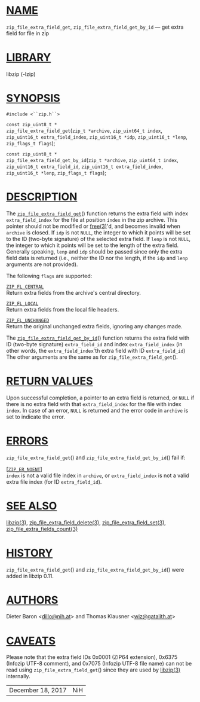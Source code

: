 # [NAME](#NAME)

`zip_file_extra_field_get`, `zip_file_extra_field_get_by_id` — get extra
field for file in zip

# [LIBRARY](#LIBRARY)

libzip (-lzip)

# [SYNOPSIS](#SYNOPSIS)

`#include <``zip.h``>`

`const zip_uint8_t *`  
`zip_file_extra_field_get`(`zip_t *archive`, `zip_uint64_t index`,
`zip_uint16_t extra_field_index`, `zip_uint16_t *idp`,
`zip_uint16_t *lenp`, `zip_flags_t flags`);

`const zip_uint8_t *`  
`zip_file_extra_field_get_by_id`(`zip_t *archive`, `zip_uint64_t index`,
`zip_uint16_t extra_field_id`, `zip_uint16_t extra_field_index`,
`zip_uint16_t *lenp`, `zip_flags_t flags`);

# [DESCRIPTION](#DESCRIPTION)

The [`zip_file_extra_field_get`](#zip_file_extra_field_get)() function
returns the extra field with index `extra_field_index` for the file at
position `index` in the zip archive. This pointer should not be modified
or
[free(3)](http://pubs.opengroup.org/onlinepubs/9699919799/functions/free.md)'d,
and becomes invalid when `archive` is closed. If `idp` is not `NULL`,
the integer to which it points will be set to the ID (two-byte
signature) of the selected extra field. If `lenp` is not `NULL`, the
integer to which it points will be set to the length of the extra field.
Generally speaking, `lenp` and `idp` should be passed since only the
extra field data is returned (i.e., neither the ID nor the length, if
the `idp` and `lenp` arguments are not provided).

The following `flags` are supported:

[`ZIP_FL_CENTRAL`](#ZIP_FL_CENTRAL)  
Return extra fields from the archive's central directory.

[`ZIP_FL_LOCAL`](#ZIP_FL_LOCAL)  
Return extra fields from the local file headers.

[`ZIP_FL_UNCHANGED`](#ZIP_FL_UNCHANGED)  
Return the original unchanged extra fields, ignoring any changes made.

The
[`zip_file_extra_field_get_by_id`](#zip_file_extra_field_get_by_id)()
function returns the extra field with ID (two-byte signature)
`extra_field_id` and index `extra_field_index` (in other words, the
`extra_field_index`'th extra field with ID `extra_field_id`) The other
arguments are the same as for `zip_file_extra_field_get`().

# [RETURN VALUES](#RETURN_VALUES)

Upon successful completion, a pointer to an extra field is returned, or
`NULL` if there is no extra field with that `extra_field_index` for the
file with index `index`. In case of an error, `NULL` is returned and the
error code in `archive` is set to indicate the error.

# [ERRORS](#ERRORS)

`zip_file_extra_field_get`() and `zip_file_extra_field_get_by_id`() fail
if:

\[[`ZIP_ER_NOENT`](#ZIP_ER_NOENT)\]  
`index` is not a valid file index in `archive`, or `extra_field_index`
is not a valid extra file index (for ID `extra_field_id`).

# [SEE ALSO](#SEE_ALSO)

[libzip(3)](libzip.md),
[zip_file_extra_field_delete(3)](zip_file_extra_field_delete.md),
[zip_file_extra_field_set(3)](zip_file_extra_field_set.md),
[zip_file_extra_fields_count(3)](zip_file_extra_fields_count.md)

# [HISTORY](#HISTORY)

`zip_file_extra_field_get`() and `zip_file_extra_field_get_by_id`() were
added in libzip 0.11.

# [AUTHORS](#AUTHORS)

Dieter Baron \<[dillo@nih.at](mailto:dillo@nih.at)\> and Thomas Klausner
\<[wiz@gatalith.at](mailto:wiz@gatalith.at)\>

# [CAVEATS](#CAVEATS)

Please note that the extra field IDs 0x0001 (ZIP64 extension), 0x6375
(Infozip UTF-8 comment), and 0x7075 (Infozip UTF-8 file name) can not be
read using `zip_file_extra_field_get`() since they are used by
[libzip(3)](libzip.md) internally.

|                   |     |
|-------------------|-----|
| December 18, 2017 | NiH |
